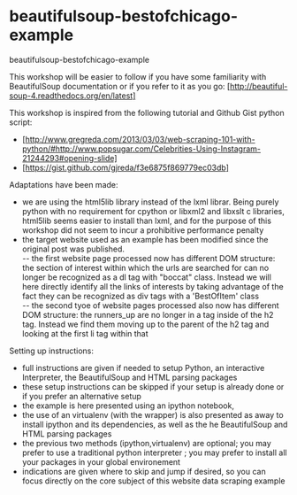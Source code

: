 beautifulsoup-bestofchicago-example
===================================

beautifulsoup-bestofchicago-example

This workshop will be easier to follow if you have some familiarity with BeautifulSoup documentation or if you refer to it as you go: [http://beautiful-soup-4.readthedocs.org/en/latest]  

This workshop is inspired from the following tutorial and Github Gist python script:  
- [http://www.gregreda.com/2013/03/03/web-scraping-101-with-python/#http://www.popsugar.com/Celebrities-Using-Instagram-21244293#opening-slide]  
- [https://gist.github.com/gjreda/f3e6875f869779ec03db]  

Adaptations have been made:  
- we are using the html5lib library instead of the lxml librar. Being purely python with no requirement for cpython or libxml2 and libxslt c libraries, html5lib seems easier to install than lxml, and for the purpose of this workshop  did not seem to incur a prohibitive performance penalty  
- the target website used as an example has been modified since the original post was published.  
-- the first website page processed now has different DOM structure: the section of interest within which the urls are searched for can no longer be recognized as a dl tag with \"boccat\" class. Instead we will here directly identify all the links of interests by taking advantage of the fact they can be recognized as div tags with a 'BestOfItem' class  
-- the second tyoe of website pages processed also now has different DOM structure: the runners_up are no longer in a tag inside of the h2 tag. Instead we find them moving up to the parent of the h2 tag and looking at the first li tag within that  

Setting up instructions:
- full instructions are given if needed to setup Python, an interactive Interpreter, the BeautifulSoup and HTML parsing packages
- these setup instructions can be skipped if your setup is already done or if you prefer an alternative setup
- the example is here presented using an ipython notebook,
- the use of an virtualenv (with the wrapper) is also presented as away to install ipython and its dependencies, as well as the he BeautifulSoup and HTML parsing packages
- the previous two methods (ipython,virtualenv) are optional; you may prefer to use a traditional python interpreter ; you may prefer to install all your packages in your global environement 
- indications are given where to skip and jump if desired, so you can focus directly on the core subject of this website data scraping example
